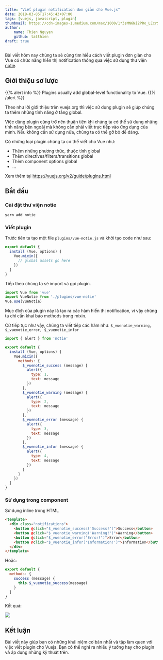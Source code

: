 ```yaml
---
title: "Viết plugin notification đơn giản cho Vue.js"
date: 2018-03-05T17:45:43+07:00
tags: [vuejs, javascript, plugin]
thumbnail: https://cdn-images-1.medium.com/max/1000/1*3sMN6Ni2PRo_LEcrSdGc0g.jpeg
author:
    name: Thien Nguyen
    github: tatthien
draft: true
---
```


Bài viết hôm nay chúng ta sẽ cùng tìm hiểu cách viết plugin đơn giản cho Vue có chức năng hiển thị notification thông qua việc sử dụng thư viện [notie](https://github.com/jaredreich/notie).

## Giới thiệu sơ lược

{{% alert info %}}
Plugins usually add global-level functionality to Vue.
{{% /alert %}}

Theo như lời giới thiệu trên vuejs.org thì việc sử dụng plugin sẽ giúp chúng ta thêm những tính năng ở tầng global.

Việc dùng plugin cũng trở nên thuận tiện khi chúng ta có thể sử dụng những tính năng bên ngoài mà không cần phải viết trực tiếp vào ứng dụng của mình. Nếu không cần sử dụng nữa, chúng ta có thể gỡ bỏ dễ dàng.

Có những loại plugin chúng ta có thể viết cho Vue như:

- Thêm những phương thức, thuộc tính global
- Thêm directives/filters/transitions global
- Thêm component options global
- …

Xem thêm tại https://vuejs.org/v2/guide/plugins.html

## Bắt đầu

### Cài đặt thư viện notie

```sh
yarn add notie
```

### Viết plugin

Trước tiên ta tạo một file `plugins/vue-notie.js` và khởi tạo code như sau:

```javascript
export default {
  install (Vue, options) {
    Vue.mixin({
      // global assets go here
    })
  }
}
```

Tiếp theo chúng ta sẽ import và gọi plugin.

```javascript
import Vue from 'vue'
import VueNotie from './plugins/vue-notie'
Vue.use(VueNotie)
```

Mục đích của plugin này là tạo ra các hàm hiển thị notification, vì vậy chúng ta chỉ cần khai báo methods trong mixin.

Cứ tiếp tục như vậy, chúng ta viết tiếp các hàm như: `$_vuenotie_warning, $_vuenotie_error, $_vuenotie_infor`

```javascript
import { alert } from 'notie'

export default {
  install (Vue, options) {
    Vue.mixin({
      methods: {
        $_vuenotie_success (message) {
          alert({
            type: 1,
            text: message
          })
        },
        $_vuenotie_warning (message) {
          alert({
            type: 2,
            text: message
          })
        },
        $_vuenotie_error (message) {
          alert({
            type: 3,
            text: message
          })
        },
        $_vuenotie_infor (message) {
          alert({
            type: 4,
            text: message
          })
        }
      }
    })
  }
}
```

### Sử dụng trong component

Sử dụng inline trong HTML

```html
<template>
  <div class="notifications">
    <button @click="$_vuenotie_success('Success!')">Success</button>
    <button @click="$_vuenotie_warning('Warning!')">Warning</button>
    <button @click="$_vuenotie_error('Error!')">Error</button>
    <button @click="$_vuenotie_infor('Information!')">Information</button>
  </div>
</template>
```

Hoặc:

```javascript
export default {
  methods: {
    success (message) {
      this.$_vuenotie_success(message)
    }
  }
}
```

Kết quả:

![](https://cdn-images-1.medium.com/max/800/1*O--GSiTWg0sQWyVFPMDYCA.gif)

## Kết luận

Bài viết này giúp bạn có những khái niệm cơ bản nhất và tập làm quen với việc viết plugin cho Vuejs. Bạn có thể nghĩ ra nhiều ý tưởng hay cho plugin và áp dụng những kỹ thuật trên.
